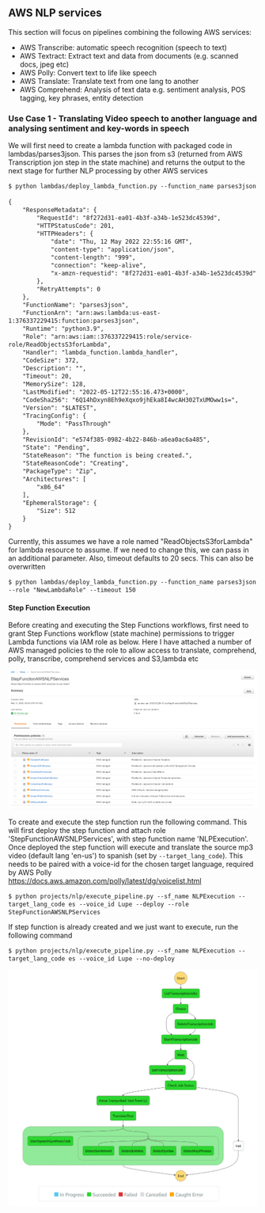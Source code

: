 ## AWS NLP services

This section will focus on pipelines combining the following AWS services:

* AWS Transcribe: automatic speech recognition (speech to text)
* AWS Textract: Extract text and data from documents (e.g. scanned docs, jpeg etc)
* AWS Polly: Convert text to life like speech
* AWS Translate: Translate text from one lang to another
* AWS Comprehend: Analysis of text data e.g. sentiment analysis, POS tagging, key phrases, entity detection

### Use Case 1 - Translating Video speech to another language and analysing sentiment and key-words in speech

We will first need to create a lambda function with packaged code in lambdas/parses3json. This parses the json from s3 
(returned  from AWS Transcription jon step in the state machine) and returns the output to the next stage for further 
NLP processing by other AWS services

```
$ python lambdas/deploy_lambda_function.py --function_name parses3json
 
{
    "ResponseMetadata": {
        "RequestId": "8f272d31-ea01-4b3f-a34b-1e523dc4539d",
        "HTTPStatusCode": 201,
        "HTTPHeaders": {
            "date": "Thu, 12 May 2022 22:55:16 GMT",
            "content-type": "application/json",
            "content-length": "999",
            "connection": "keep-alive",
            "x-amzn-requestid": "8f272d31-ea01-4b3f-a34b-1e523dc4539d"
        },
        "RetryAttempts": 0
    },
    "FunctionName": "parses3json",
    "FunctionArn": "arn:aws:lambda:us-east-1:376337229415:function:parses3json",
    "Runtime": "python3.9",
    "Role": "arn:aws:iam::376337229415:role/service-role/ReadObjectsS3forLambda",
    "Handler": "lambda_function.lambda_handler",
    "CodeSize": 372,
    "Description": "",
    "Timeout": 20,
    "MemorySize": 128,
    "LastModified": "2022-05-12T22:55:16.473+0000",
    "CodeSha256": "6Q14hDxyn8Eh9eXqxo9jhEka8I4wcAH302TxUMOww1s=",
    "Version": "$LATEST",
    "TracingConfig": {
        "Mode": "PassThrough"
    },
    "RevisionId": "e574f385-0982-4b22-846b-a6ea0ac6a485",
    "State": "Pending",
    "StateReason": "The function is being created.",
    "StateReasonCode": "Creating",
    "PackageType": "Zip",
    "Architectures": [
        "x86_64"
    ],
    "EphemeralStorage": {
        "Size": 512
    }
}

```

Currently, this assumes we have a role named "ReadObjectsS3forLambda" for lambda resource to assume. If we need to
change this, we can pass in an additional parameter. Also, timeout defaults to 20 secs. This can also be overwritten

```
$ python lambdas/deploy_lambda_function.py --function_name parses3json --role "NewLambdaRole" --timeout 150
```

#### Step Function Execution

Before creating and executing the Step Functions workflows, first need to grant Step Functions workflow 
(state machine) permissions to trigger Lambda functions via IAM role as below. Here I have attached a number 
of AWS managed policies to the role to allow access to translate, comprehend, polly, transcribe, 
comprehend services and S3,lambda etc

![](../../screenshots/nlp/step-function-role.png)

To create and execute the step function run the following command. This will first deploy the step function and attach role
'StepFunctionAWSNLPServices', with step function name 'NLPExecution'.
Once deployed the step function will execute and translate the source mp3 video (default lang 'en-us') to spanish (set by
`--target_lang_code`). This needs to be paired with a voice-id for the chosen target language, required by AWS Polly  
https://docs.aws.amazon.com/polly/latest/dg/voicelist.html

```
$ python projects/nlp/execute_pipeline.py --sf_name NLPExecution --target_lang_code es --voice_id Lupe --deploy --role StepFunctionAWSNLPServices
```

If step function is already created and we just want to execute, run the following command

```
$ python projects/nlp/execute_pipeline.py --sf_name NLPExecution --target_lang_code es --voice_id Lupe --no-deploy
```

![](../../screenshots/nlp/step_function_text-speech.png)
